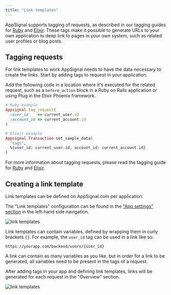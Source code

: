 ```yaml
---
title: "Link templates"
---
```


AppSignal supports tagging of requests, as described in our tagging guides for
[Ruby][ruby-tagging] and [Elixir][elixir-tagging]. These tags make it possible
to generate URLs to your own application to deep link to pages in your own
system, such as related user profiles or blog posts.

## Tagging requests

For link templates to work AppSignal needs to have the data necessary to create
the links. Start by adding tags to request in your application.

Add the following code in a location where it's executed for the related
request, such as a `before_action` block in a Ruby on Rails application or
using Plug in the Elixir Phoenix framework.

```ruby
# Ruby example
Appsignal.tag_request(
  :user_id    => current_user.id
  :account_id => current_account.id
)
```

```elixir
# Elixir example
Appsignal.Transaction.set_sample_data(
  "tags",
  %{user_id: current_user.id, account_id: current_account.id}
)
```

For more information about tagging requests, please read the tagging guide for
[Ruby][ruby-tagging] and [Elixir][elixir-tagging].

## Creating a link template

Link templates can be defined on AppSignal.com per application.

The "Link templates" configuration can be found in the ["App settings" section](https://appsignal.com/redirect-to/app?to=edit) in the left-hand side navigation.

![link templates](/images/screenshots/link_templates.png)

Link templates can contain variables, defined by wrapping them in curly
brackets `{}`. For example, the `user_id` tag can be used in a link like so:

```
https://yourapp.com/backend/users/{user_id}
```

A link can contain as many variables as you like, but in order for a link to be
generated, all variables need to be present in the tags of a request.

After adding tags in your app and defining link templates, links will be
generated for each request in the "Overview" section.

![link templates](/images/screenshots/link_templates_result.png)

[ruby-tagging]: /ruby/instrumentation/tagging.html
[elixir-tagging]: /elixir/instrumentation/tagging.html
